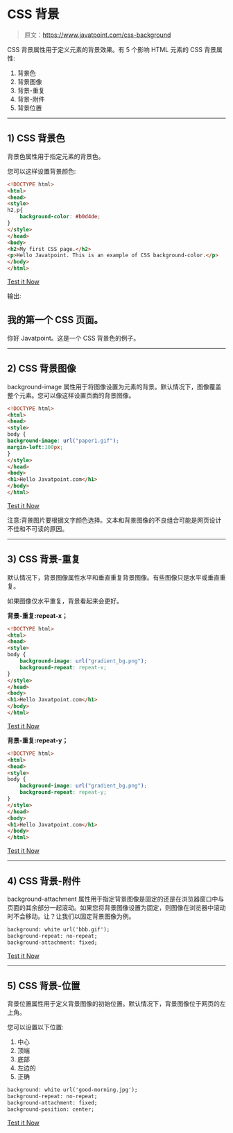 # CSS 背景

> 原文：<https://www.javatpoint.com/css-background>

CSS 背景属性用于定义元素的背景效果。有 5 个影响 HTML 元素的 CSS 背景属性:

1.  背景色
2.  背景图像
3.  背景-重复
4.  背景-附件
5.  背景位置

* * *

## 1) CSS 背景色

背景色属性用于指定元素的背景色。

您可以这样设置背景颜色:

```html
<!DOCTYPE html>
<html>
<head>
<style>
h2,p{
    background-color: #b0d4de;
}
</style>
</head>
<body>
<h2>My first CSS page.</h2>
<p>Hello Javatpoint. This is an example of CSS background-color.</p>
</body>
</html> 

```

[Test it Now](https://www.javatpoint.com/oprweb/test.jsp?filename=cssbackground1)

输出:

## 我的第一个 CSS 页面。

你好 Javatpoint。这是一个 CSS 背景色的例子。

* * *

## 2) CSS 背景图像

background-image 属性用于将图像设置为元素的背景。默认情况下，图像覆盖整个元素。您可以像这样设置页面的背景图像。

```html
<!DOCTYPE html>
<html>
<head>
<style>
body {
background-image: url("paper1.gif");
margin-left:100px;
}
</style>
</head>
<body>
<h1>Hello Javatpoint.com</h1>
</body>
</html>     

```

[Test it Now](https://www.javatpoint.com/oprweb/test.jsp?filename=cssbackground2)

注意:背景图片要根据文字颜色选择。文本和背景图像的不良组合可能是网页设计不佳和不可读的原因。

* * *

## 3) CSS 背景-重复

默认情况下，背景图像属性水平和垂直重复背景图像。有些图像只是水平或垂直重复。

如果图像仅水平重复，背景看起来会更好。

**背景-重复:repeat-x；**

```html
<!DOCTYPE html>
<html>
<head>
<style>
body {
    background-image: url("gradient_bg.png");
    background-repeat: repeat-x;
}
</style>
</head>
<body>
<h1>Hello Javatpoint.com</h1>
</body>
</html> 

```

[Test it Now](https://www.javatpoint.com/oprweb/test.jsp?filename=cssbackground3)

**背景-重复:repeat-y；**

```html
<!DOCTYPE html>
<html>
<head>
<style>
body {
    background-image: url("gradient_bg.png");
    background-repeat: repeat-y;
}
</style>
</head>
<body>
<h1>Hello Javatpoint.com</h1>
</body>
</html> 

```

[Test it Now](https://www.javatpoint.com/oprweb/test.jsp?filename=cssbackground3y)

* * *

## 4) CSS 背景-附件

background-attachment 属性用于指定背景图像是固定的还是在浏览器窗口中与页面的其余部分一起滚动。如果您将背景图像设置为固定，则图像在浏览器中滚动时不会移动。让？让我们以固定背景图像为例。

```html
background: white url('bbb.gif');
background-repeat: no-repeat;
background-attachment: fixed;

```

[Test it Now](https://www.javatpoint.com/oprweb/test.jsp?filename=cssbackground4)

* * *

## 5) CSS 背景-位置

背景位置属性用于定义背景图像的初始位置。默认情况下，背景图像位于网页的左上角。

您可以设置以下位置:

1.  中心
2.  顶端
3.  底部
4.  左边的
5.  正确

```html
background: white url('good-morning.jpg');
background-repeat: no-repeat;
background-attachment: fixed;
background-position: center; 

```

[Test it Now](https://www.javatpoint.com/oprweb/test.jsp?filename=cssbackground5)